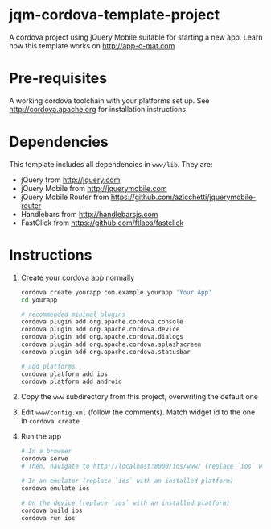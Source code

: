 jqm-cordova-template-project
============================
A cordova project using jQuery Mobile suitable for starting a new app. Learn how this template works on http://app-o-mat.com

Pre-requisites
==============
A working cordova toolchain with your platforms set up. See http://cordova.apache.org for installation instructions

Dependencies
============
This template includes all dependencies in `www/lib`. They are:
* jQuery from http://jquery.com
* jQuery Mobile from http://jquerymobile.com
* jQuery Mobile Router from https://github.com/azicchetti/jquerymobile-router
* Handlebars from http://handlebarsjs.com
* FastClick from https://github.com/ftlabs/fastclick

Instructions
============
1. Create your cordova app normally

    ```bash
    cordova create yourapp com.example.yourapp 'Your App'
    cd yourapp
    
    # recommended minimal plugins
    cordova plugin add org.apache.cordova.console
    cordova plugin add org.apache.cordova.device
    cordova plugin add org.apache.cordova.dialogs
    cordova plugin add org.apache.cordova.splashscreen
    cordova plugin add org.apache.cordova.statusbar
    
    # add platforms 
    cordova platform add ios
    cordova platform add android
    ```

2. Copy the `www` subdirectory from this project, overwriting the default one

3. Edit `www/config.xml` (follow the comments). Match widget id to the one in `cordova create`

4. Run the app

    ```bash
    # In a browser
    cordova serve
    # Then, navigate to http://localhost:8000/ios/www/ (replace `ios` with any platform you installed)
    
    # In an emulator (replace `ios` with an installed platform)
    cordova emulate ios
    
    # On the device (replace `ios` with an installed platform)
    cordova build ios
    cordova run ios
    ```
